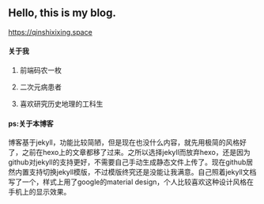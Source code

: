 ## Hello, this is my blog.

https://qinshixixing.space

#### 关于我

1. 前端码农一枚

2. 二次元病患者

3. 喜欢研究历史地理的工科生

#### ps:关于本博客

博客基于jekyll，功能比较简陋，但是现在也没什么内容，就先用极简的风格好了，之前在hexo上的文章都移了过来。之所以选择jekyll而放弃hexo，还是因为github对jekyll的支持更好，不需要自己手动生成静态文件上传了。现在github居然内置支持切换jekyll模版，不过模版终究还是没能让我满意。自己照着jekyll文档写了一个，样式上用了google的material design，个人比较喜欢这种设计风格在手机上的显示效果。
